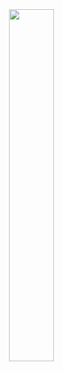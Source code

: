 <div align=center><img src="https://timemachine-blog.oss-cn-beijing.aliyuncs.com/img/qingjiaozhuxue.pic.jpg" width="40%" height="40%"></div>